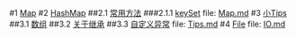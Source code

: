 #1 [Map](Map.md#anchor_0)
#2 [HashMap](Map.md#anchor_1)
##2.1 [常用方法](Map.md#anchor_2)
###2.1.1 [keySet](Map.md#anchor_3)
file: [Map.md](Map.md)
#3 [小Tips](Tips.md#anchor_0)
##3.1 [数组](Tips.md#anchor_1)
##3.2 [关于继承](Tips.md#anchor_2)
##3.3 [自定义异常](Tips.md#anchor_3)
file: [Tips.md](Tips.md)
#4 [File](IO.md#anchor_0)
file: [IO.md](IO.md)
